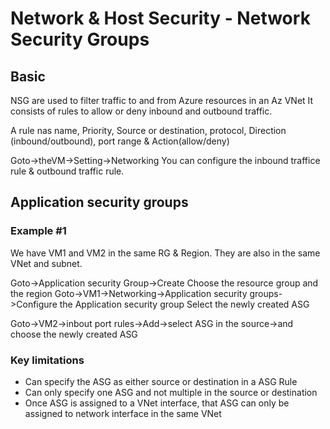 # Network & Host Security - Network Security Groups

## Basic

NSG are used to filter traffic to and from Azure resources in an Az VNet
It consists of rules to allow or deny inbound and outbound traffic.

A rule nas name, Priority, Source or destination, protocol, Direction (inbound/outbound), port range & Action(allow/deny)

Goto->theVM->Setting->Networking
You can configure the inbound traffice rule & outbound traffic rule.

## Application security groups

### Example #1

We have VM1 and VM2 in the same RG & Region. They are also in the same VNet and subnet.

Goto->Application security Group->Create
Choose the resource group and the region
Goto->VM1->Networking->Application security groups->Configure the Application security group
Select the newly created ASG

Goto->VM2->inbout port rules->Add->select ASG in the source->and choose the newly created ASG

### Key limitations

* Can specify the ASG as either source or destination in a ASG Rule
* Can only specify one ASG and not multiple in the source or destination
* Once ASG is assigned to a VNet interface, that ASG can only be assigned to network interface in the same VNet